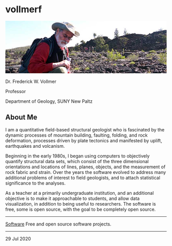 # vollmerf

![DocV](images/docv_craters_800x260.jpg)

Dr. Frederick W. Vollmer

Professor

Department of Geology, SUNY New Paltz 

## About Me

I am a quantitative field-based structural geologist who is fascinated by the dynamic processes of mountain building, faulting, folding, and rock deformation, processes driven by plate tectonics and manifested by uplift, earthquakes and volcanism. 

Beginning in the early 1980s, I began using computers to objectively quantify structural data sets, which consist of the three dimensional orientations and locations of lines, planes, objects, and the measurement of rock fabric and strain. Over the years the software evolved to address many additional problems of interest to field geologists, and to attach statistical significance to the analyses.

As a teacher at a primarily undergraduate institution, and an additional objective is to make it approachable to students, and allow data visualization, in addition to being useful to researchers. The software is free, some is open source, with the goal to be completely open source. 

---

[Software](software/) Free and open source software projects.

---

29 Jul 2020